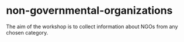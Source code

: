 # non-governmental-organizations
The aim of the workshop is to collect information about NGOs from any chosen category.
